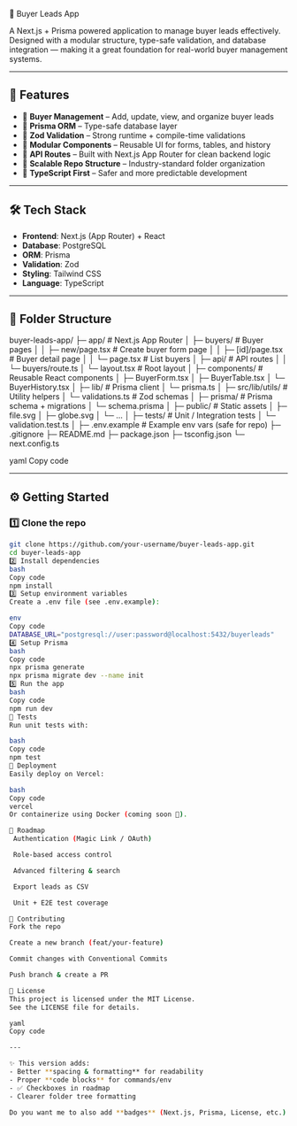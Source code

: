  🏡 Buyer Leads App

A Next.js + Prisma  powered application to manage buyer leads effectively.  
Designed with a modular structure, type-safe validation, and database integration — making it a great foundation for real-world buyer management systems.

---

## 📌 Features

- 🔹 **Buyer Management** – Add, update, view, and organize buyer leads  
- 🔹 **Prisma ORM** – Type-safe database layer  
- 🔹 **Zod Validation** – Strong runtime + compile-time validations  
- 🔹 **Modular Components** – Reusable UI for forms, tables, and history  
- 🔹 **API Routes** – Built with Next.js App Router for clean backend logic  
- 🔹 **Scalable Repo Structure** – Industry-standard folder organization  
- 🔹 **TypeScript First** – Safer and more predictable development  

---

## 🛠️ Tech Stack

- **Frontend**: Next.js (App Router) + React  
- **Database**: PostgreSQL  
- **ORM**: Prisma  
- **Validation**: Zod  
- **Styling**: Tailwind CSS  
- **Language**: TypeScript  

---

## 📂 Folder Structure

buyer-leads-app/
├─ app/ # Next.js App Router
│ ├─ buyers/ # Buyer pages
│ │ ├─ new/page.tsx # Create buyer form page
│ │ ├─ [id]/page.tsx # Buyer detail page
│ │ └─ page.tsx # List buyers
│ ├─ api/ # API routes
│ │ └─ buyers/route.ts
│ └─ layout.tsx # Root layout
│
├─ components/ # Reusable React components
│ ├─ BuyerForm.tsx
│ ├─ BuyerTable.tsx
│ └─ BuyerHistory.tsx
│
├─ lib/ # Prisma client
│ └─ prisma.ts
│
├─ src/lib/utils/ # Utility helpers
│ └─ validations.ts # Zod schemas
│
├─ prisma/ # Prisma schema + migrations
│ └─ schema.prisma
│
├─ public/ # Static assets
│ ├─ file.svg
│ ├─ globe.svg
│ └─ ...
│
├─ tests/ # Unit / Integration tests
│ └─ validation.test.ts
│
├─ .env.example # Example env vars (safe for repo)
├─ .gitignore
├─ README.md
├─ package.json
├─ tsconfig.json
└─ next.config.ts

yaml
Copy code

---

## ⚙️ Getting Started

### 1️⃣ Clone the repo
```bash
git clone https://github.com/your-username/buyer-leads-app.git
cd buyer-leads-app
2️⃣ Install dependencies
bash
Copy code
npm install
3️⃣ Setup environment variables
Create a .env file (see .env.example):

env
Copy code
DATABASE_URL="postgresql://user:password@localhost:5432/buyerleads"
4️⃣ Setup Prisma
bash
Copy code
npx prisma generate
npx prisma migrate dev --name init
5️⃣ Run the app
bash
Copy code
npm run dev
🧪 Tests
Run unit tests with:

bash
Copy code
npm test
🚀 Deployment
Easily deploy on Vercel:

bash
Copy code
vercel
Or containerize using Docker (coming soon 🚧).

📖 Roadmap
 Authentication (Magic Link / OAuth)

 Role-based access control

 Advanced filtering & search

 Export leads as CSV

 Unit + E2E test coverage

🤝 Contributing
Fork the repo

Create a new branch (feat/your-feature)

Commit changes with Conventional Commits

Push branch & create a PR

📜 License
This project is licensed under the MIT License.
See the LICENSE file for details.

yaml
Copy code

---

✨ This version adds:
- Better **spacing & formatting** for readability  
- Proper **code blocks** for commands/env  
- ✅ Checkboxes in roadmap  
- Clearer folder tree formatting  

Do you want me to also add **badges** (Next.js, Prisma, License, etc.) at the to
